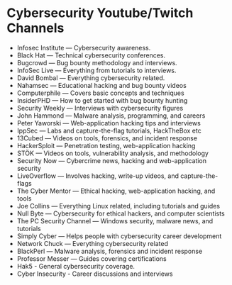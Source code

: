 
# Cybersecurity Youtube/Twitch Channels

 - Infosec Institute — Cybersecurity awareness. 
 - Black Hat — Technical cybersecurity conferences.
 - Bugcrowd — Bug bounty methodology and interviews.
 - InfoSec Live — Everything from tutorials to interviews.
 - David Bombal — Everything cybersecurity related.
 - Nahamsec — Educational hacking and bug bounty videos
 - Computerphile — Covers basic concepts and techniques
 - InsiderPHD — How to get started with bug bounty hunting
 - Security Weekly — Interviews with cybersecurity figures
 - John Hammond — Malware analysis, programming, and careers
 - Peter Yaworski — Web-application hacking tips and interviews
 - IppSec — Labs and capture-the-flag tutorials, HackTheBox etc
 - 13Cubed — Videos on tools, forensics, and incident response
 - HackerSploit — Penetration testing, web-application hacking
 - STÖK — Videos on tools, vulnerability analysis, and methodology
 - Security Now — Cybercrime news, hacking and web-application security
 - LiveOverflow — Involves hacking, write-up videos, and capture-the-flags
 - The Cyber Mentor — Ethical hacking, web-application hacking, and tools
 - Joe Collins — Everything Linux related, including tutorials and guides
 - Null Byte — Cybersecurity for ethical hackers, and computer scientists
 - The PC Security Channel — Windows security, malware news, and tutorials
 - Simply Cyber — Helps people with cybersecurity career development
 - Network Chuck — Everything cybersecurity related
 - BlackPerl — Malware analysis, forensics and incident response
 - Professor Messer — Guides covering certifications
 - Hak5 - General cybersecurity coverage.
 - Cyber Insecurity - Career discussions and interviews
